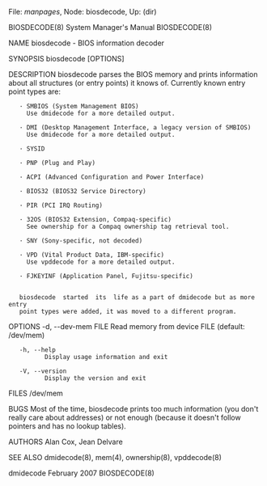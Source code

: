 File: *manpages*,  Node: biosdecode,  Up: (dir)

BIOSDECODE(8)               System Manager's Manual              BIOSDECODE(8)



NAME
       biosdecode - BIOS information decoder

SYNOPSIS
       biosdecode [OPTIONS]


DESCRIPTION
       biosdecode  parses  the  BIOS  memory  and prints information about all
       structures (or entry points) it knows of. Currently known  entry  point
       types are:

       · SMBIOS (System Management BIOS)
         Use dmidecode for a more detailed output.

       · DMI (Desktop Management Interface, a legacy version of SMBIOS)
         Use dmidecode for a more detailed output.

       · SYSID

       · PNP (Plug and Play)

       · ACPI (Advanced Configuration and Power Interface)

       · BIOS32 (BIOS32 Service Directory)

       · PIR (PCI IRQ Routing)

       · 32OS (BIOS32 Extension, Compaq-specific)
         See ownership for a Compaq ownership tag retrieval tool.

       · SNY (Sony-specific, not decoded)

       · VPD (Vital Product Data, IBM-specific)
         Use vpddecode for a more detailed output.

       · FJKEYINF (Application Panel, Fujitsu-specific)


       biosdecode  started  its  life as a part of dmidecode but as more entry
       point types were added, it was moved to a different program.


OPTIONS
       -d, --dev-mem FILE
              Read memory from device FILE (default: /dev/mem)

       -h, --help
              Display usage information and exit

       -V, --version
              Display the version and exit


FILES
       /dev/mem

BUGS
       Most of the time, biosdecode prints too  much  information  (you  don't
       really  care  about addresses) or not enough (because it doesn't follow
       pointers and has no lookup tables).

AUTHORS
       Alan Cox, Jean Delvare

SEE ALSO
       dmidecode(8), mem(4), ownership(8), vpddecode(8)



dmidecode                        February 2007                   BIOSDECODE(8)
